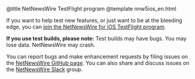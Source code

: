 @title NetNewsWire TestFlight program
@template nnw5ios_en.html

If you want to help test new features, or just want to be at the bleeding edge, you can [join the NetNewsWire for iOS TestFlight program][test-ios].

**If you use test builds, please note:** Test builds may have bugs. You may lose data. NetNewsWire may crash.

You can report bugs and make enhancement requests by filing issues on the [NetNewsWire GitHub page][nnw-issues]. You can also share and discuss issues on the [NetNewsWire Slack][slack] group.

[nnw-issues]: https://github.com/Ranchero-Software/NetNewsWire/issues
[slack]: https://ranchero.com/netnewswire/slack
[test-ios]: https://ranchero.com/netnewswire/test-ios "NetNewsWire: NetNewsWire 5 for iOS Public TestFlight"
